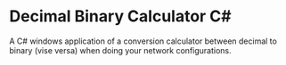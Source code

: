# Decimal Binary Calculator C#
A C# windows application of a conversion calculator between decimal to binary (vise versa) when doing your network configurations.
